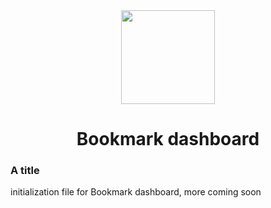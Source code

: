 <div align="center">
    <img src="https://i.imgur.com/WwOGoZb.png" width="150px">
    <h1>Bookmark dashboard</h1>
</div>

### A title
initialization file for Bookmark dashboard, more coming soon
